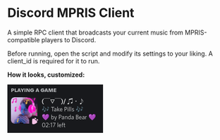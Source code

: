 # Discord MPRIS Client

A simple RPC client that broadcasts your current music from MPRIS-compatible players to Discord.

Before running, open the script and modify its settings to your liking.
A client_id is required for it to run.

**How it looks, customized:**

![screenshot](screenshot.png)
